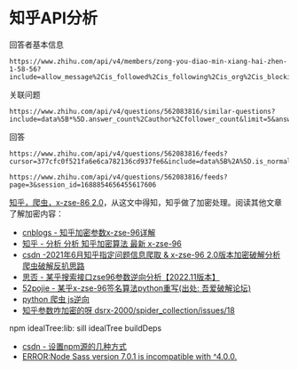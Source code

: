 # 知乎API分析

回答者基本信息

```
https://www.zhihu.com/api/v4/members/zong-you-diao-min-xiang-hai-zhen-1-58-56?include=allow_message%2Cis_followed%2Cis_following%2Cis_org%2Cis_blocking%2Cemployments%2Canswer_count%2Cfollower_count%2Carticles_count%2Cgender%2Cbadge%5B%3F%28type%3Dbest_answerer%29%5D.topics
```

关联问题

```
https://www.zhihu.com/api/v4/questions/562083816/similar-questions?include=data%5B*%5D.answer_count%2Cauthor%2Cfollower_count&limit=5&answer_id=3
```

回答

```
https://www.zhihu.com/api/v4/questions/562083816/feeds?cursor=377cfc0f521fa6e6ca782136cd937fe6&include=data%5B%2A%5D.is_normal%2Cadmin_closed_comment%2Creward_info%2Cis_collapsed%2Cannotation_action%2Cannotation_detail%2Ccollapse_reason%2Cis_sticky%2Ccollapsed_by%2Csuggest_edit%2Ccomment_count%2Ccan_comment%2Ccontent%2Ceditable_content%2Cattachment%2Cvoteup_count%2Creshipment_settings%2Ccomment_permission%2Ccreated_time%2Cupdated_time%2Creview_info%2Crelevant_info%2Cquestion%2Cexcerpt%2Cis_labeled%2Cpaid_info%2Cpaid_info_content%2Creaction_instruction%2Crelationship.is_authorized%2Cis_author%2Cvoting%2Cis_thanked%2Cis_nothelp%3Bdata%5B%2A%5D.mark_infos%5B%2A%5D.url%3Bdata%5B%2A%5D.author.follower_count%2Cvip_info%2Cbadge%5B%2A%5D.topics%3Bdata%5B%2A%5D.settings.table_of_content.enabled&limit=5&offset=0&order=default&platform=desktop&session_id=1688828905373224118
```

```
https://www.zhihu.com/api/v4/questions/562083816/feeds?page=3&session_id=1688854656455617606
```

[知乎，爬虫，x-zse-86 2.0](https://www.victue.com/2021/03/30/zhihu_answer/)，从这文中得知，知乎做了加密处理。阅读其他文章了解加密内容：

* [cnblogs - 知乎加密参数x-zse-96详解](https://www.cnblogs.com/xiaowangba9494/p/15934907.html)
* [知乎 - 分析 分析 知乎加密算法 最新 x-zse-96](https://zhuanlan.zhihu.com/p/419576219)
* [csdn -2021年6月知乎指定问题信息爬取 & x-zse-96 2.0版本加密破解分析 爬虫破解反扒思路](https://blog.csdn.net/qq_26394845/article/details/118183245)
* [思否 - 某乎搜索接口zse96参数逆向分析【2022.11版本】](https://segmentfault.com/a/1190000042751896)
* [52pojie - 某乎x-zse-96签名算法python重写(出处: 吾爱破解论坛)](https://www.52pojie.cn/thread-1631378-1-1.html)
* [python 爬虫 js逆向](https://juejin.cn/s/python%20爬虫%20js逆向)
* [知乎参数咋加密的呀  dsrx-2000/spider_collection/issues/18 ](https://github.com/srx-2000/spider_collection/issues/18)

npm idealTree:lib: sill idealTree buildDeps

* [csdn - 设置npm源的几种方式](https://blog.csdn.net/u010856177/article/details/126851940)
* [ERROR:Node Sass version 7.0.1 is incompatible with ^4.0.0.](https://www.cnblogs.com/Merrys/p/16905691.html)


